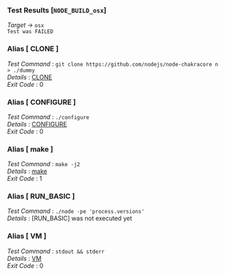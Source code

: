 ### Test Results [`NODE_BUILD_osx`]   
*Target* -> `osx`   
`Test was FAILED`

### Alias [ CLONE ]   
*Test Command* : `git clone https://github.com/nodejs/node-chakracore n > ./dummy`   
*Details*      : [CLONE](https://github.com/CCRobot/TestResults/blob/20180203T041706NODE_BUILD_osx/CLONE_0.md)   
*Exit Code*    : 0   

   
### Alias [ CONFIGURE ]   
*Test Command* : `./configure`   
*Details*      : [CONFIGURE](https://github.com/CCRobot/TestResults/blob/20180203T041706NODE_BUILD_osx/CONFIGURE_1.md)   
*Exit Code*    : 0   

   
### Alias [ make ]   
*Test Command* : `make -j2`   
*Details*      : [make](https://github.com/CCRobot/TestResults/blob/20180203T041706NODE_BUILD_osx/make_2.md)   
*Exit Code*    : 1   

   
### Alias [ RUN_BASIC ]   
*Test Command* : `./node -pe 'process.versions'`   
*Details*      : [RUN_BASIC] was not executed yet   

   
### Alias [ VM ]   
*Test Command* : `stdout && stderr`   
*Details*      : [VM](https://github.com/CCRobot/TestResults/blob/20180203T041706NODE_BUILD_osx/VM_4.md)   
*Exit Code*    : 0   

   
